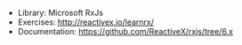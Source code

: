 - Library: Microsoft RxJs
- Exercises: http://reactivex.io/learnrx/
- Documentation: https://github.com/ReactiveX/rxjs/tree/6.x
